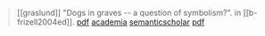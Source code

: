 > [[graslund]] "Dogs in graves -- a question of symbolism?". in [[b-frizell2004ed]]. [pdf](http://www.isvroma.it/public/pecus/graslund.pdf) [academia](https://www.academia.edu/5214838/Dogs-in-graves-a-question-of-symbolism) [semanticscholar](https://www.semanticscholar.org/paper/Dogs-in-graves-a-question-of-symbolism-Gr%C3%A4slund/7be6c760e991c276e9aa3790ecb3c1f92915fe98) [pdf](a-graslund2002.pdf)